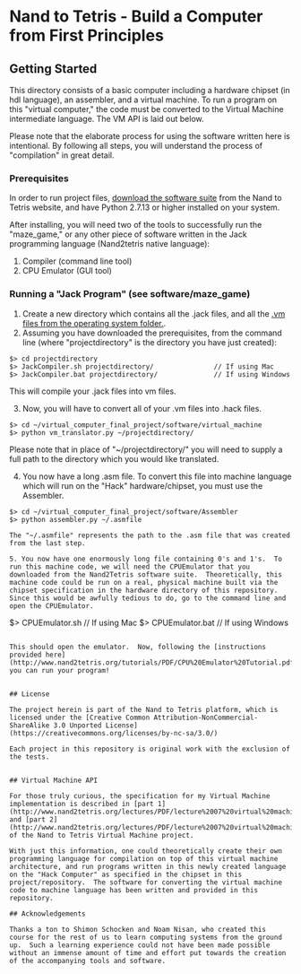 # Nand to Tetris - Build a Computer from First Principles 

## Getting Started 

This directory consists of a basic computer including a hardware chipset (in hdl language), an assembler, and a virtual machine.  To run a program on this "virtual computer," the code must be converted to the Virtual Machine intermediate language.  The VM API is laid out below.

Please note that the elaborate process for using the software written here is intentional.  By following all steps, you will understand the process of "compilation" in great detail.


### Prerequisites

In order to run project files, [download the software suite](http://www.nand2tetris.org/software.php) from the Nand to Tetris website, and have Python 2.7.13 or higher installed on your system.

After installing, you will need two of the tools to successfully run the "maze_game," or any other piece of software written in the Jack programming language (Nand2tetris native language):

1. Compiler (command line tool)
2. CPU Emulator (GUI tool)

### Running a "Jack Program" (see software/maze_game)

1. Create a new directory which contains all the .jack files, and all the [.vm files from the operating system folder.](https://github.com/zachgoll/finance_to_code/tree/master/cs50/virtual_computer_final_project/software/operating_system). 
2. Assuming you have downloaded the prerequisites, from the command line (where "projectdirectory" is the directory you have just created): 

```
$> cd projectdirectory
$> JackCompiler.sh projectdirectory/               // If using Mac 
$> JackCompiler.bat projectdirectory/              // If using Windows
```

This will compile your .jack files into vm files. 

3. Now, you will have to convert all of your .vm files into .hack files.

``` 
$> cd ~/virtual_computer_final_project/software/virtual_machine
$> python vm_translator.py ~/projectdirectory/
```

Please note that in place of "~/projectdirectory/" you will need to supply a full path to the directory which you would like translated.

4. You now have a long .asm file.  To convert this file into machine language which will run on the "Hack" hardware/chipset,  you must use the Assembler. 

``` 
$> cd ~/virtual_computer_final_project/software/Assembler
$> python assembler.py ~/.asmfile

The "~/.asmfile" represents the path to the .asm file that was created from the last step.

5. You now have one enormously long file containing 0's and 1's.  To run this machine code, we will need the CPUEmulator that you downloaded from the Nand2Tetris software suite.  Theoretically, this machine code could be run on a real, physical machine built via the chipset specification in the hardware directory of this repository.  Since this would be awfully tedious to do, go to the command line and open the CPUEmulator.

```
$> CPUEmulator.sh    // If using Mac
$> CPUEmulator.bat   // If using Windows 
```

This should open the emulator.  Now, following the [instructions provided here](http://www.nand2tetris.org/tutorials/PDF/CPU%20Emulator%20Tutorial.pdf), you can run your program!


## License 

The project herein is part of the Nand to Tetris platform, which is licensed under the [Creative Common Attribution-NonCommercial-ShareAlike 3.0 Unported License](https://creativecommons.org/licenses/by-nc-sa/3.0/)

Each project in this repository is original work with the exclusion of the tests. 


## Virtual Machine API 

For those truly curious, the specification for my Virtual Machine implementation is described in [part 1](http://www.nand2tetris.org/lectures/PDF/lecture%2007%20virtual%20machine%20I.pdf) and [part 2](http://www.nand2tetris.org/lectures/PDF/lecture%2007%20virtual%20machine%20I.pdf) of the Nand to Tetris Virtual Machine project.

With just this information, one could theoretically create their own programming language for compilation on top of this virtual machine architecture, and run programs written in this newly created language on the "Hack Computer" as specified in the chipset in this project/repository.  The software for converting the virtual machine code to machine language has been written and provided in this repository.

## Acknowledgements 

Thanks a ton to Shimon Schocken and Noam Nisan, who created this course for the rest of us to learn computing systems from the ground up.  Such a learning experience could not have been made possible without an immense amount of time and effort put towards the creation of the accompanying tools and software.


